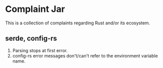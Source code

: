 # Complaint Jar

This is a collection of complaints regarding Rust and/or its ecosystem.

## serde, config-rs

1. Parsing stops at first error.
2. config-rs error messages don't/can't refer to the environment variable name.
